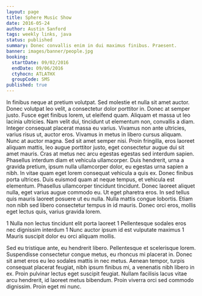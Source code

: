 ```yaml
---
layout: page
title: Sphere Music Show
date: 2016-05-24
author: Austin Sanford
tags: weekly links, java
status: published
summary: Donec convallis enim in dui maximus finibus. Praesent.
banner: images/banner/people.jpg
booking:
  startDate: 09/02/2016
  endDate: 09/06/2016
  ctyhocn: ATLATHX
  groupCode: SMS
published: true
---
```

In finibus neque at pretium volutpat. Sed molestie et nulla sit amet auctor. Donec volutpat leo velit, a consectetur dolor porttitor in. Donec at semper justo. Fusce eget finibus lorem, ut eleifend quam. Aliquam et massa ut leo lacinia ultricies. Nam velit dui, tincidunt ut elementum non, convallis a diam. Integer consequat placerat massa eu varius. Vivamus non ante ultricies, varius risus ut, auctor eros. Vivamus in metus in libero cursus aliquam. Nunc at auctor magna. Sed sit amet semper nisi.
Proin fringilla, eros laoreet aliquam mattis, leo augue porttitor justo, eget consectetur augue dui sit amet mauris. Cras at metus nec arcu egestas egestas sed interdum sapien. Phasellus interdum diam et vehicula ullamcorper. Duis hendrerit, urna a gravida pretium, ipsum nulla ullamcorper dolor, eu egestas urna sapien a nibh. In vitae quam eget lorem consequat vehicula a quis ex. Donec finibus porta ultrices. Duis euismod quam at neque tempus, et vehicula est elementum. Phasellus ullamcorper tincidunt tincidunt. Donec laoreet aliquet nulla, eget varius augue commodo eu. Ut eget pharetra eros. In sed tellus quis mauris laoreet posuere ut eu nulla. Nulla mattis congue lobortis. Etiam non nibh sed libero consectetur tempus in id mauris. Donec orci eros, mollis eget lectus quis, varius gravida lorem.

1 Nulla non lectus tincidunt elit porta laoreet
1 Pellentesque sodales eros nec dignissim interdum
1 Nunc auctor ipsum id est vulputate maximus
1 Mauris suscipit dolor eu orci aliquam mollis.

Sed eu tristique ante, eu hendrerit libero. Pellentesque et scelerisque lorem. Suspendisse consectetur congue metus, eu rhoncus mi placerat in. Donec sit amet eros eu leo sodales mattis in nec metus. Aenean tempor, turpis consequat placerat feugiat, nibh ipsum finibus mi, a venenatis nibh libero in ex. Proin pulvinar lectus eget suscipit feugiat. Nullam facilisis lacus vitae arcu hendrerit, id laoreet metus bibendum. Proin viverra orci sed commodo dignissim. Proin eget mi nunc.
